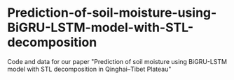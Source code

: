 # Prediction-of-soil-moisture-using-BiGRU-LSTM-model-with-STL-decomposition
Code and data for our paper "Prediction of soil moisture using BiGRU-LSTM model with STL decomposition in Qinghai–Tibet Plateau"
